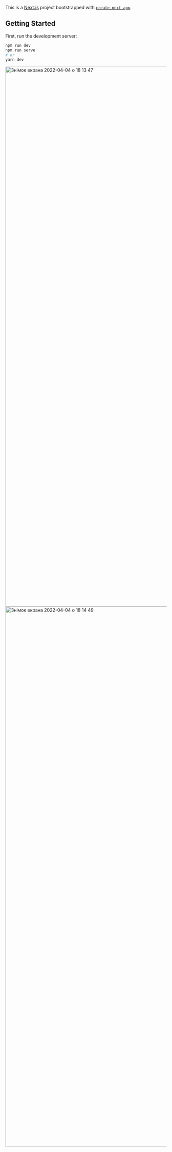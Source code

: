 This is a [Next.js](https://nextjs.org/) project bootstrapped with [`create-next-app`](https://github.com/vercel/next.js/tree/canary/packages/create-next-app).

## Getting Started

First, run the development server:

```bash
npm run dev
npm run serve
# or
yarn dev
```

<img width="1680" alt="Знімок екрана 2022-04-04 о 18 13 47" src="https://user-images.githubusercontent.com/88762285/161575652-a48eb6e4-ff4c-4d67-9b02-d4290f024306.png">
<img width="1680" alt="Знімок екрана 2022-04-04 о 18 14 49" src="https://user-images.githubusercontent.com/88762285/161575662-7e2a8ee0-db2d-4342-8eb4-a285c155f760.png">
